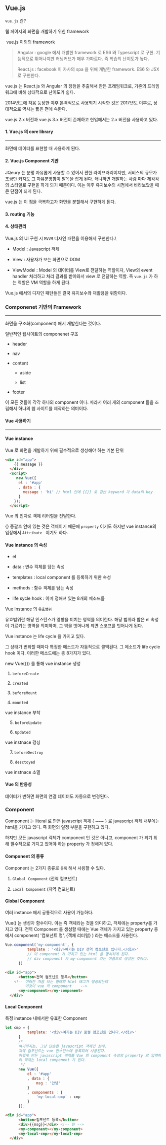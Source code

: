 ## Vue.js

`vue.js` 란? 

웹 페이지의 화면을 개발하기 위한 framework

 vue.js 이외의 framework

> Angular : google 에서 개발한 framework 로 ES6 와 Typescript 로 구현. 기능적으로 뛰어나지만 러닝커브가 매우 가파르다. 즉 학습의 난이도가 높다.
> 
> React.js : facebook 이 자사의 spa 을 위해 개발한 framework. ES6  와 JSX 로 구현한다.

vue.js 는 React.js 와 Angular 의 장점을 추출해서 만든 프레임워크로, 기존의 프레임워크에 비해 상대적으로 난이도가 쉽다.

2014년도에 처음 등장한 이후 본격적으로 사용되기 시작한 것은 2017년도 이후로, 상대적으로 역사는 짧은 편에 속한다.

vue.js 2.x 버전과 vue.js 3.x 버전이 존재하고 현업에서는 2.x 버전을 사용하고 있다.

#### 1. Vue.js 의 core library

---

화면에 데이터를 표현할 때 사용하게 된다.

#### 2. Vue.js Component 기반

JQeury 는 분명 자유롭게 사용할 수 있어서 편한 라이브러리이지만, 서비스의 규모가 조금만 커져도 그 자유분방함이 발목을 잡게 된다. 왜냐하면 개발하는 사람 마다 제각각의 스타일로 구현을 하게 되기 때문이다. 이는 이후 유지보수의 시점에서 바라보았을 때 큰 단점이 되게 된다.

vue.js 는 이 점을 극복하고자 화면을 분할해서 구현하게 된다.

#### 3. routing 기능

#### 4. 상태관리

Vue.js 의 UI 구현 시 `MVVM` 디자인 패턴을 이용해서 구현한다.\

- Model : Javascript 객체 

- View : 사용자가 보는 화면으로 DOM

- ViewModel : Model 의 데이터를 VIew로 전달하는 역할이자, View의 event handler 처리하고 처리 결과를 받아와서 view 로 전달하는 역할. 즉 `vue.js` 가 하는 역할은  VM 역할을 하게 된다.

Vue.js 에서의 디자인 패턴들은 결국 유지보수와 재활용을 위함이다.

### Componenet 기반의 Framework

---

화면을 구조화(component) 해서 개발한다는 것이다.

일반적인 웹사이트의 componenet 구조

- header

- nav

- content
  
  - aside
  
  - list

- footer

이 모든 것들이 각각 하나의 component 이다. 따라서 여러 개의 component 들을 조립해서 하나의 웹 사이트를 제작하는 의미이다. 

#### Vue 사용하기

---

#### Vue instance

Vue 로 화면을 개발하기 위해 필수적으로 생성해야 하는 기본 단위

```html
<div id="app">
    {{ message }}
  </div>
  <script>
     new Vue({
      el : '#app'
      , data : {
        message : 'hi' // html 안에 {{}} 로 감싼 keyword 가 data의 key
      }
    });
  </script>
```

Vue 의 인자로 객체 리터럴을 전달한다.

{} 중괄호 안에 있는 것은 객체이기 때문에 `property` 이기도 하지만 vue instance의 입장에서 `Attribute ` 이기도 하다.

#### Vue instance 의 속성

- el

- data : 변수 객체를 담는 속성

- templates : local component 를 등록하기 위한 속성

- methods : 함수 객체를 담는 속성

- life sycle hook : 이미 정해져 있는 8개의 메소드들 

Vue Instance 의 `유효범위`

유효범위란 해당 인스턴스가 영향을 미치는 영역를 의미한다. 해당 범위라 함은 el 속성이 가르키는 영역을 의미하며, 그 밖을 벗어나게 되면 스코프를 벗어나게 된다. 

Vue instance 는 life cycle 을 가지고 있다.

그 상태가 변화할 때마다 특정한 메소드가 자동적으로 콜백된다. 그 메소드가 life cycle hook 이다. 이러한 메소드에는 총 8가지가 있다.

new Vue({}) 를 통해 vue instance 생성

1. `beforeCreate`

2. `created`

3. `beforeMount`

4. `mounted`

vue instance 부착

    5. `beforeUpdate`

    6. `Updated`

vue instnace 갱싱

    7. `beforeDestroy`

    8. `desctoyed`

vue instnace 소멸

#### Vue 의 반응성

데이터가 변하면 화면의 연결 데이터도 자동으로 변경된다.

### Component

Component 는 literal 로 만든 javascript 객체  {  ~~~  } 로 javascript 객체 내부에는 html을 가지고 있다. 즉 화면의 일정 부분을 구현하고 있다.

하지만 모든 javascript 객체가 component 인 것은 아니고, component 가 되기 위해 필수적으로 가지고 있어야 하는 property 가 정해져 있다.

#### Component 의 종류

Component 는 2가지 종류로 `등록` 해서 사용할 수 있다.

1. `Global Component` (전역 컴포넌트)

2. `Local Component` (지역 컴포넌트)

#### Global Component

여러 instance 에서 공통적으로 사용이 가능하다.

Vue() 는 생성자 함수이다. 이는 즉 객체라는 것을 의미하고, 
객체에는 property를 가지고 있다. 전역 Component 를 생성할 때에는 Vue 객체가 가지고 있는 property 중에서 component( '컴포넌트 명',  {객체 리터럴} ) 라는 메소드를 사용한다.

```javascript
Vue.component('my-component', {
          template : '<div>여기는 DIV 전역 컴포넌트 입니다.</div>'
          // 이 component 가 가지고 있는 html 을 명시하게 된다.
          // div component 가 my-component 라는 이름으로 생성된 것이다.
      })
```

```html
<div id="app">
      <button>전역 컴포넌트 등록</button>
    <!-- 이러한 처음 보는 형태의 html 태그가 생성되는데 
         이것이 vue 의 component    -->
      <my-component></my-component>
  </div>
```



#### Local Component

특정 instance 내에서만 유효한 Component

```javascript
let cmp = {
          template: '<div>여기는 DIV 로컬 컴포넌트 입니다.</div>'
      }
      /*
      여기까지는, 그냥 단순한 javascript 객체인 상태.
      지역 컴포넌트는 vue 인스턴스에 등록되어 사용된다.
      이렇게 만든 javascript 객체를 Vue 의 component 속성의 property 로 입력하는 순간
      이 객체는 local component 가 된다.
       */
      new Vue({
          el : '#app'
          , data : {
              msg : '안녕'
          }
          , components : {
              'my-local-cmp' : cmp
          }
      });
```

```html
<div id="app">
      <button>컴포넌트 등록</button>
      <div>{{msg}}</div> <!-- 안 -->
      <my-component></my-component>
      <my-local-cmp></my-local-cmp>
  </div>
```
